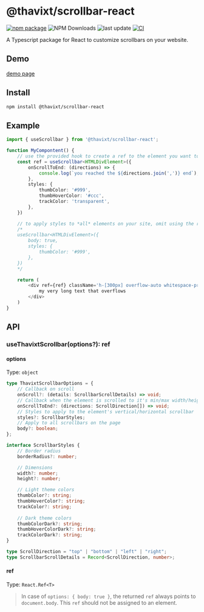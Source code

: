 # @thavixt/scrollbar-react

[![npm package](https://img.shields.io/npm/v/@thavixt/scrollbar-react)](https://www.npmjs.com/package/@thavixt/scrollbar-react)
![NPM Downloads](https://img.shields.io/npm/dm/@thavixt/scrollbar-react)
![last update](https://img.shields.io/npm/last-update/@thavixt/scrollbar-react)
[![CI](https://github.com/thavixt/thavixt/actions/workflows/thavixt.yml/badge.svg)](https://github.com/thavixt/thavixt/actions/workflows/thavixt.yml)

A Typescript package for React to customize scrollbars on your website.

## Demo

[demo page](https://thavixt-scrollbar.komlosidev.net/)

## Install

```bash
npm install @thavixt/scrollbar-react
```

## Example

```ts
import { useScrollbar } from '@thavixt/scrollbar-react';

function MyCompontent() {
	// use the provided hook to create a ref to the element you want to customize
	const ref = useScrollbar<HTMLDivElement>({
		onScrollToEnd: (directions) => {
			console.log(`you reached the ${directions.join(',')} end`);
		},
		styles: {
			thumbColor: '#999',
			thumbHoverColor: '#ccc',
			trackColor: 'transparent',
		},
	})

	// to apply styles to *all* elements on your site, omit using the returned `ref`
	/*
	useScrollbar<HTMLDivElement>({
		body: true,
		styles: {
			thumbColor: '#999',
		},
	})
	*/

	return (
		<div ref={ref} className='h-[300px] overflow-auto whitespace-pre'>
			my very long text that overflows
		</div>
	)
}
```

## API

### useThavixtScrollbar(options?): ref

#### options

Type: `object`

```ts
type ThavixtScrollbarOptions = {
	// Callback on scroll
	onScroll?: (details: ScrollbarScrollDetails) => void;
	// Callback when the element is scrolled to it's min/max width/height
	onScrollToEnd?: (directions: ScrollDirection[]) => void;
	// Styles to apply to the element's vertical/horizontal scrollbar
	styles?: ScrollbarStyles;
	// Apply to all scrollbars on the page
	body?: boolean;
};

interface ScrollbarStyles {
	// Border radius
	borderRadius?: number;

	// Dimensions
	width?: number;
	height?: number;

	// Light theme colors
	thumbColor?: string;
	thumbHoverColor?: string;
	trackColor?: string;
	
	// Dark theme colors
	thumbColorDark?: string;
	thumbHoverColorDark?: string;
	trackColorDark?: string;
}

type ScrollDirection = "top" | "bottom" | "left" | "right";
type ScrollbarScrollDetails = Record<ScrollDirection, number>;
```

#### ref

Type: `React.Ref<T>`

> In case of `options: { body: true }`, the returned `ref` always points to `document.body`. This `ref` should not be assigned to an element.
